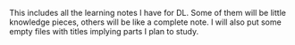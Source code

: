 This includes all the learning notes I have for DL. Some of them will be little knowledge pieces,
others will be like a complete note. I will also put some empty files with titles implying parts I
plan to study.
